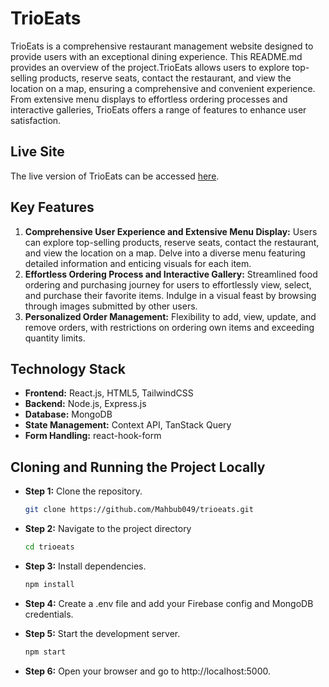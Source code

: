 # TrioEats

TrioEats is a comprehensive restaurant management website designed to provide users with an exceptional dining experience. This README.md provides an overview of the project.TrioEats allows users to explore top-selling products, reserve seats, contact the restaurant, and view the location on a map, ensuring a comprehensive and convenient experience. From extensive menu displays to effortless ordering processes and interactive galleries, TrioEats offers a range of features to enhance user satisfaction.

## Live Site

The live version of TrioEats can be accessed [here](https://trioeats-8ebfe.web.app/).

## Key Features

1. **Comprehensive User Experience and Extensive Menu Display:** Users can explore top-selling products, reserve seats, contact the restaurant, and view the location on a map. Delve into a diverse menu featuring detailed information and enticing visuals for each item.
2. **Effortless Ordering Process and Interactive Gallery:** Streamlined food ordering and purchasing journey for users to effortlessly view, select, and purchase their favorite items. Indulge in a visual feast by browsing through images submitted by other users.
3. **Personalized Order Management:** Flexibility to add, view, update, and remove orders, with restrictions on ordering own items and exceeding quantity limits.

## Technology Stack
- **Frontend:** React.js, HTML5, TailwindCSS
- **Backend:** Node.js, Express.js
- **Database:** MongoDB
- **State Management:** Context API, TanStack Query
- **Form Handling:** react-hook-form

## Cloning and Running the Project Locally
- **Step 1:** Clone the repository.
  ```bash
  git clone https://github.com/Mahbub049/trioeats.git
  ```
- **Step 2:** Navigate to the project directory
  ```bash
  cd trioeats
  ```
- **Step 3:** Install dependencies.
  ```bash
  npm install
  ```
- **Step 4:** Create a .env file and add your Firebase config and MongoDB credentials.

- **Step 5:**  Start the development server.
  ```bash
  npm start
  ```

- **Step 6:** Open your browser and go to http://localhost:5000.
